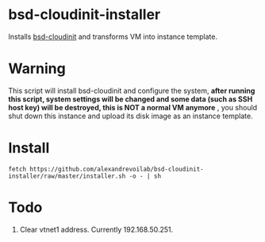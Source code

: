 bsd-cloudinit-installer
=======================

Installs [bsd-cloudinit](https://github.com/pellaeon/bsd-cloudinit) and transforms VM into instance template.

Warning
=======

This script will install bsd-cloudinit and configure the system, **after running this script, system settings will be changed and some data (such as SSH host key) will be destroyed, this is NOT a normal VM anymore** , you should shut down this instance and upload its disk image as an instance template.

Install
=======

    fetch https://github.com/alexandrevoilab/bsd-cloudinit-installer/raw/master/installer.sh -o - | sh


Todo
====
1. Clear vtnet1 address. Currently 192.168.50.251.
